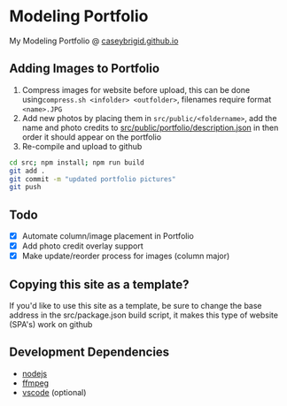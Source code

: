 # Modeling Portfolio

My Modeling Portfolio @ [caseybrigid.github.io](https://caseybrigid.github.io)

## Adding Images to Portfolio
1. Compress images for website before upload, this can be done using`compress.sh <infolder> <outfolder>`, filenames require format `<name>.JPG`
2. Add new photos by placing them in `src/public/<foldername>`, add the name and photo credits to [src/public/portfolio/description.json](src/public/portfolio/description.json) in then order it should appear on the portfolio
3. Re-compile and upload to github 
```bash
cd src; npm install; npm run build
git add .
git commit -m "updated portfolio pictures"
git push
```

## Todo
- [x] Automate column/image placement in Portfolio
- [x] Add photo credit overlay support
- [x] Make update/reorder process for images (column major)

## Copying this site as a template?
If you'd like to use this site as a template, be sure to change the base address in the src/package.json build script, it makes this type of website (SPA's) work on github

## Development Dependencies
- [nodejs](https://nodejs.org/en)
- [ffmpeg](https://ffmpeg.org/)
- [vscode](https://code.visualstudio.com/download) (optional)




